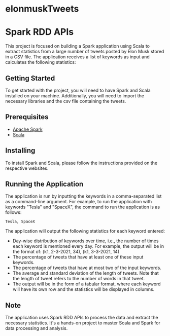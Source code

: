 # elonmuskTweets
 
# Spark RDD APIs
This project is focused on building a Spark application using Scala to extract statistics from a large number of tweets posted by Elon Musk stored in a CSV file. The application receives a list of keywords as input and calculates the following statistics:

## Getting Started
To get started with the project, you will need to have Spark and Scala installed on your machine. Additionally, you will need to import the necessary libraries and the csv file containing the tweets.

## Prerequisites
- [Apache Spark](https://spark.apache.org/)
- [Scala](https://www.scala-lang.org/)

## Installing
To install Spark and Scala, please follow the instructions provided on the respective websites.

## Running the Application
The application is run by inputting the keywords in a comma-separated list as a command-line argument.
For example, to run the application with keywords "Tesla" and "SpaceX", the command to run the application is as follows:

`Tesla, SpaceX`

The application will output the following statistics for each keyword entered:
- Day-wise distribution of keywords over time, i.e., the number of times each keyword is mentioned every day. For example, the output will be in the format of: (k1, 2-3-2021, 34), (k1, 3-3-2021, 14)
- The percentage of tweets that have at least one of these input keywords.
- The percentage of tweets that have at most two of the input keywords.
- The average and standard deviation of the length of tweets. Note that the length of tweet refers to the number of words in that tweet.
- The output will be in the form of a tabular format, where each keyword will have its own row and the statistics will be displayed in columns.

## Note
The application uses Spark RDD APIs to process the data and extract the necessary statistics. It's a hands-on project to master Scala and Spark for data processing and analysis.
